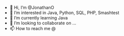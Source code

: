- 👋 Hi, I’m @JonathanO
- 👀 I’m interested in Java, Python, SQL, PHP, Smashtest
- 🌱 I’m currently learning Java 
- 💞️ I’m looking to collaborate on ... 
- 📫 How to reach me @

<!---
JonathanO/JonathanO is a ✨ special ✨ repository because its `README.md` (this file) appears on your GitHub profile.
You can click the Preview link to take a look at your changes.
--->
